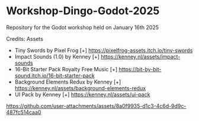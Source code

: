 # Workshop-Dingo-Godot-2025
Repository for the Godot workshop held on January 16th 2025

Credits:
Assets
- Tiny Swords by Pixel Frog [+] https://pixelfrog-assets.itch.io/tiny-swords
- Impact Sounds (1.0) by Kenney [+] https://kenney.nl/assets/impact-sounds 
- 16-Bit Starter Pack Royalty Free Music  [+] https://bit-by-bit-sound.itch.io/16-bit-starter-pack
- Background Elements Redux by Kenney [+] https://kenney.nl/assets/background-elements-redux
- UI Pack by Kenney [+] https://kenney.nl/assets/ui-pack



https://github.com/user-attachments/assets/8a0f9935-d1c3-4c6d-9d9c-487fc514caa0

